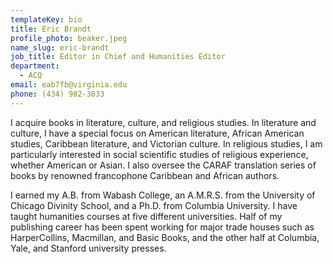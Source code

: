 ```yaml
---
templateKey: bio
title: Eric Brandt
profile_photo: beaker.jpeg
name_slug: eric-brandt
job_title: Editor in Chief and Humanities Editor
department:
  - ACQ
email: eab7fb@virginia.edu
phone: (434) 982-3033
---
```

I acquire books in literature, culture, and religious studies. In literature and culture, I have a special focus on American literature, African American studies, Caribbean literature, and Victorian culture. In religious studies, I am particularly interested in social scientific studies of religious experience, whether American or Asian. I also oversee the CARAF translation series of books by renowned francophone Caribbean and African authors.</p><p>I earned my A.B. from Wabash College, an A.M.R.S. from the University of Chicago Divinity School, and a Ph.D. from Columbia University. I have taught humanities courses at five different universities. Half of my publishing career has been spent working for major trade houses such as HarperCollins, Macmillan, and Basic Books, and the other half at Columbia, Yale, and Stanford university presses.